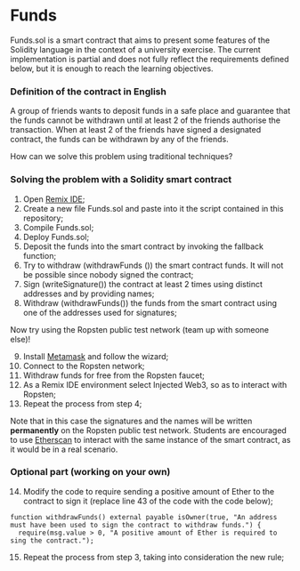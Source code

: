 # Funds

Funds.sol is a smart contract that aims to present some features of the Solidity language in the context of a university exercise. The current implementation is partial and does not fully reflect the requirements defined below, but it is enough to reach the learning objectives.

### Definition of the contract in English

A group of friends wants to deposit funds in a safe place and guarantee that the funds cannot be withdrawn until at least 2 of the friends authorise the transaction.
When at least 2 of the friends have signed a designated contract, the funds can be withdrawn by any of the friends.

How can we solve this problem using traditional techniques?

### Solving the problem with a Solidity smart contract

1. Open [Remix IDE](https://remix.ethereum.org/);
2. Create a new file Funds.sol and paste into it the script contained in this repository;
3. Compile Funds.sol;
4. Deploy Funds.sol;
5. Deposit the funds into the smart contract by invoking the fallback function;
6. Try to withdraw (withdrawFunds ()) the smart contract funds. It will not be possible since nobody signed the contract;
7. Sign (writeSignature()) the contract at least 2 times using distinct addresses and by providing names;
8. Withdraw (withdrawFunds()) the funds from the smart contract using one of the addresses used for signatures;

Now try using the Ropsten public test network (team up with someone else)!

9. Install [Metamask](https://metamask.io/) and follow the wizard;
10. Connect to the Ropsten network;
11. Withdraw funds for free from the Ropsten faucet;
12. As a Remix IDE environment select Injected Web3, so as to interact with Ropsten;
13. Repeat the process from step 4;

Note that in this case the signatures and the names will be written **permanently** on the Ropsten public test network.
Students are encouraged to use [Etherscan](https://ropsten.etherscan.io/) to interact with the same instance of the smart contract, as it would be in a real scenario.

### Optional part (working on your own)

14. Modify the code to require sending a positive amount of Ether to the contract to sign it (replace line 43 of the code with the code below);

```solidity
function withdrawFunds() external payable isOwner(true, "An address must have been used to sign the contract to withdraw funds.") {
  require(msg.value > 0, "A positive amount of Ether is required to sing the contract.");
```

15. Repeat the process from step 3, taking into consideration the new rule;
